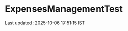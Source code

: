 # ExpensesManagementTest





























































































































































































































































Last updated: 2025-10-06 17:51:15 IST
